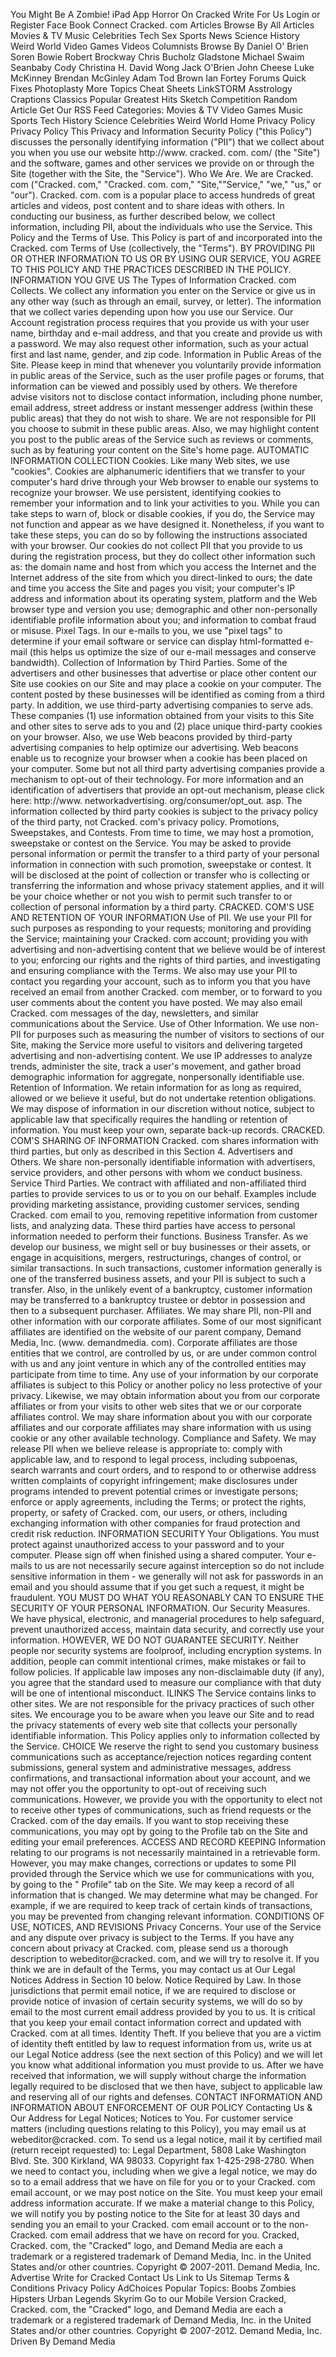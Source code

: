 You Might Be A Zombie! iPad App Horror On Cracked Write For Us Login or Register Face Book Connect Cracked. com Articles Browse By All Articles Movies & TV Music Celebrities Tech Sex Sports News Science History Weird World Video Games Videos Columnists Browse By Daniel O' Brien Soren Bowie Robert Brockway Chris Bucholz Gladstone Michael Swaim Seanbaby Cody Christina H. David Wong Jack O'Brien John Cheese Luke McKinney Brendan McGinley Adam Tod Brown Ian Fortey Forums Quick Fixes Photoplasty More Topics Cheat Sheets LinkSTORM Asstrology Craptions Classics Popular Greatest Hits Sketch Competition Random Article Get Our RSS Feed Categories: Movies & TV Video Games Music Sports Tech History Science Celebrities Weird World Home Privacy Policy Privacy Policy This Privacy and Information Security Policy ("this Policy") discusses the personally identifying information ("PII") that we collect about you when you use our website http://www. cracked. com. com/ (the "Site") and the software, games and other services we provide on or through the Site (together with the Site, the "Service"). Who We Are. We are Cracked. com ("Cracked. com," "Cracked. com. com," "Site,""Service," "we," "us," or "our"). Cracked. com. com is a popular place to access hundreds of great articles and videos, post content and to share ideas with others. In conducting our business, as further described below, we collect information, including PII, about the individuals who use the Service. This Policy and the Terms of Use. This Policy is part of and incorporated into the Cracked. com Terms of Use (collectively, the "Terms"). BY PROVIDING PII OR OTHER INFORMATION TO US OR BY USING OUR SERVICE, YOU AGREE TO THIS POLICY AND THE PRACTICES DESCRIBED IN THE POLICY. INFORMATION YOU GIVE US The Types of Information Cracked. com Collects. We collect any information you enter on the Service or give us in any other way (such as through an email, survey, or letter). The information that we collect varies depending upon how you use our Service. Our Account registration process requires that you provide us with your user name, birthday and e-mail address, and that you create and provide us with a password. We may also request other information, such as your actual first and last name, gender, and zip code. Information in Public Areas of the Site. Please keep in mind that whenever you voluntarily provide information in public areas of the Service, such as the user profile pages or forums, that information can be viewed and possibly used by others. We therefore advise visitors not to disclose contact information, including phone number, email address, street address or instant messenger address (within these public areas) that they do not wish to share. We are not responsible for PII you choose to submit in these public areas. Also, we may highlight content you post to the public areas of the Service such as reviews or comments, such as by featuring your content on the Site's home page. AUTOMATIC INFORMATION COLLECTION Cookies. Like many Web sites, we use "cookies". Cookies are alphanumeric identifiers that we transfer to your computer's hard drive through your Web browser to enable our systems to recognize your browser. We use persistent, identifying cookies to remember your information and to link your activities to you. While you can take steps to warn of, block or disable cookies, if you do, the Service may not function and appear as we have designed it. Nonetheless, if you want to take these steps, you can do so by following the instructions associated with your browser. Our cookies do not collect PII that you provide to us during the registration process, but they do collect other information such as: the domain name and host from which you access the Internet and the Internet address of the site from which you direct-linked to ours; the date and time you access the Site and pages you visit; your computer's IP address and information about its operating system, platform and the Web browser type and version you use; demographic and other non-personally identifiable profile information about you; and information to combat fraud or misuse. Pixel Tags. In our e-mails to you, we use "pixel tags" to determine if your email software or service can display html-formatted e-mail (this helps us optimize the size of our e-mail messages and conserve bandwidth). Collection of Information by Third Parties. Some of the advertisers and other businesses that advertise or place other content our Site use cookies on our Site and may place a cookie on your computer. The content posted by these businesses will be identified as coming from a third party. In addition, we use third-party advertising companies to serve ads. These companies (1) use information obtained from your visits to this Site and other sites to serve ads to you and (2) place unique third-party cookies on your browser. Also, we use Web beacons provided by third-party advertising companies to help optimize our advertising. Web beacons enable us to recognize your browser when a cookie has been placed on your computer. Some but not all third party advertising companies provide a mechanism to opt-out of their technology. For more information and an identification of advertisers that provide an opt-out mechanism, please click here: http://www. networkadvertising. org/consumer/opt\_out. asp. The information collected by third party cookies is subject to the privacy policy of the third party, not Cracked. com's privacy policy. Promotions, Sweepstakes, and Contests. From time to time, we may host a promotion, sweepstake or contest on the Service. You may be asked to provide personal information or permit the transfer to a third party of your personal information in connection with such promotion, sweepstake or contest. It will be disclosed at the point of collection or transfer who is collecting or transferring the information and whose privacy statement applies, and it will be your choice whether or not you wish to permit such transfer to or collection of personal information by a third party. CRACKED. COM'S USE AND RETENTION OF YOUR INFORMATION Use of PII. We use your PII for such purposes as responding to your requests; monitoring and providing the Service; maintaining your Cracked. com account; providing you with advertising and non-advertising content that we believe would be of interest to you; enforcing our rights and the rights of third parties, and investigating and ensuring compliance with the Terms. We also may use your PII to contact you regarding your account, such as to inform you that you have received an email from another Cracked. com member, or to forward to you user comments about the content you have posted. We may also email Cracked. com messages of the day, newsletters, and similar communications about the Service. Use of Other Information. We use non-PII for purposes such as measuring the number of visitors to sections of our Site, making the Service more useful to visitors and delivering targeted advertising and non-advertising content. We use IP addresses to analyze trends, administer the site, track a user's movement, and gather broad demographic information for aggregate, nonpersonally identifiable use. Retention of Information. We retain information for as long as required, allowed or we believe it useful, but do not undertake retention obligations. We may dispose of information in our discretion without notice, subject to applicable law that specifically requires the handling or retention of information. You must keep your own, separate back-up records. CRACKED. COM'S SHARING OF INFORMATION Cracked. com shares information with third parties, but only as described in this Section 4. Advertisers and Others. We share non-personally identifiable information with advertisers, service providers, and other persons with whom we conduct business. Service Third Parties. We contract with affiliated and non-affiliated third parties to provide services to us or to you on our behalf. Examples include providing marketing assistance, providing customer services, sending Cracked. com email to you, removing repetitive information from customer lists, and analyzing data. These third parties have access to personal information needed to perform their functions. Business Transfer. As we develop our business, we might sell or buy businesses or their assets, or engage in acquisitions, mergers, restructurings, changes of control, or similar transactions. In such transactions, customer information generally is one of the transferred business assets, and your PII is subject to such a transfer. Also, in the unlikely event of a bankruptcy, customer information may be transferred to a bankruptcy trustee or debtor in possession and then to a subsequent purchaser. Affiliates. We may share PII, non-PII and other information with our corporate affiliates. Some of our most significant affiliates are identified on the website of our parent company, Demand Media, Inc. (www. demandmedia. com). Corporate affiliates are those entities that we control, are controlled by us, or are under common control with us and any joint venture in which any of the controlled entities may participate from time to time. Any use of your information by our corporate affiliates is subject to this Policy or another policy no less protective of your privacy. Likewise, we may obtain information about you from our corporate affiliates or from your visits to other web sites that we or our corporate affiliates control. We may share information about you with our corporate affiliates and our corporate affiliates may share information with us using cookie or any other available technology. Compliance and Safety. We may release PII when we believe release is appropriate to: comply with applicable law, and to respond to legal process, including subpoenas, search warrants and court orders, and to respond to or otherwise address written complaints of copyright infringement; make disclosures under programs intended to prevent potential crimes or investigate persons; enforce or apply agreements, including the Terms; or protect the rights, property, or safety of Cracked. com, our users, or others, including exchanging information with other companies for fraud protection and credit risk reduction. INFORMATION SECURITY Your Obligations. You must protect against unauthorized access to your password and to your computer. Please sign off when finished using a shared computer. Your e-mails to us are not necessarily secure against interception so do not include sensitive information in them - we generally will not ask for passwords in an email and you should assume that if you get such a request, it might be fraudulent. YOU MUST DO WHAT YOU REASONABLY CAN TO ENSURE THE SECURITY OF YOUR PERSONAL INFORMATION. Our Security Measures. We have physical, electronic, and managerial procedures to help safeguard, prevent unauthorized access, maintain data security, and correctly use your information. HOWEVER, WE DO NOT GUARANTEE SECURITY. Neither people nor security systems are foolproof, including encryption systems. In addition, people can commit intentional crimes, make mistakes or fail to follow policies. If applicable law imposes any non-disclaimable duty (if any), you agree that the standard used to measure our compliance with that duty will be one of intentional misconduct. ILINKS The Service contains links to other sites. We are not responsible for the privacy practices of such other sites. We encourage you to be aware when you leave our Site and to read the privacy statements of every web site that collects your personally identifiable information. This Policy applies only to information collected by the Service. CHOICE We reserve the right to send you customary business communications such as acceptance/rejection notices regarding content submissions, general system and administrative messages, address confirmations, and transactional information about your account, and we may not offer you the opportunity to opt-out of receiving such communications. However, we provide you with the opportunity to elect not to receive other types of communications, such as friend requests or the Cracked. com of the day emails. If you want to stop receiving these communications, you may opt by going to the Profile tab on the Site and editing your email preferences. ACCESS AND RECORD KEEPING Information relating to our programs is not necessarily maintained in a retrievable form. However, you may make changes, corrections or updates to some PII provided through the Service which we use for communications with you, by going to the " Profile" tab on the Site. We may keep a record of all information that is changed. We may determine what may be changed. For example, if we are required to keep track of certain kinds of transactions, you may be prevented from changing relevant information. CONDITIONS OF USE, NOTICES, AND REVISIONS Privacy Concerns. Your use of the Service and any dispute over privacy is subject to the Terms. If you have any concern about privacy at Cracked. com, please send us a thorough description to webeditor@cracked. com, and we will try to resolve it. If you think we are in default of the Terms, you may contact us at Our Legal Notices Address in Section 10 below. Notice Required by Law. In those jurisdictions that permit email notice, if we are required to disclose or provide notice of invasion of certain security systems, we will do so by email to the most current email address provided by you to us. It is critical that you keep your email contact information correct and updated with Cracked. com at all times. Identity Theft. If you believe that you are a victim of identity theft entitled by law to request information from us, write us at our Legal Notice address (see the next section of this Policy) and we will let you know what additional information you must provide to us. After we have received that information, we will supply without charge the information legally required to be disclosed that we then have, subject to applicable law and reserving all of our rights and defenses. CONTACT INFORMATION AND INFORMATION ABOUT ENFORCEMENT OF OUR POLICY Contacting Us & Our Address for Legal Notices; Notices to You. For customer service matters (including questions relating to this Policy), you may email us at webeditor@cracked. com. To send us a legal notice, mail it by certified mail (return receipt requested) to: Legal Department, 5808 Lake Washington Blvd. Ste. 300 Kirkland, WA 98033. Copyright fax 1-425-298-2780. When we need to contact you, including when we give a legal notice, we may do so to a email address that we have on file for you or to your Cracked. com email account, or we may post notice on the Site. You must keep your email address information accurate. If we make a material change to this Policy, we will notify you by posting notice to the Site for at least 30 days and sending you an email to your Cracked. com email account or to the non-Cracked. com email address that we have on record for you. Cracked, Cracked. com, the "Cracked" logo, and Demand Media are each a trademark or a registered trademark of Demand Media, Inc. in the United States and/or other countries. Copyright © 2007-2011. Demand Media, Inc. Advertise Write for Cracked Contact Us Link to Us Sitemap Terms & Conditions Privacy Policy AdChoices Popular Topics: Boobs Zombies Hipsters Urban Legends Skyrim Go to our Mobile Version Cracked, Cracked. com, the "Cracked" logo, and Demand Media are each a trademark or a registered trademark of Demand Media, Inc. in the United States and/or other countries. Copyright © 2007-2012. Demand Media, Inc. Driven By Demand Media